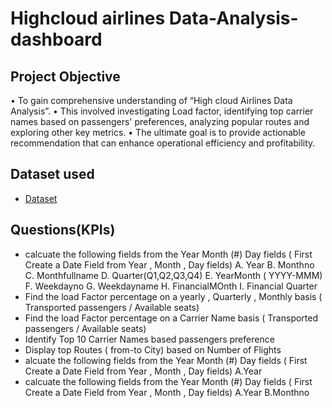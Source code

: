 # Highcloud airlines Data-Analysis-dashboard
## Project Objective
•	To gain comprehensive understanding of “High cloud Airlines Data Analysis”.
•	This involved investigating Load factor, identifying top carrier names based on passengers' preferences, analyzing popular routes and exploring other key metrics.
•	The ultimate goal is to provide actionable recommendation that can enhance operational efficiency and profitability.

## Dataset used
- <a href="https://github.com/ANSHIKA284/Data-Analysis-dashboard/blob/main/Maindata_file%201.xlsb">Dataset</a>

## Questions(KPIs)
- calcuate the following fields from the Year Month (#) Day  fields ( First Create a Date Field from Year , Month , Day fields)
   A. Year
   B. Monthno
   C. Monthfullname
   D. Quarter(Q1,Q2,Q3,Q4)
   E. YearMonth ( YYYY-MMM)
   F. Weekdayno
   G. Weekdayname
   H. FinancialMOnth
   I. Financial Quarter
-  Find the load Factor percentage on a yearly , Quarterly , Monthly basis ( Transported passengers / Available seats)
-  Find the load Factor percentage on a Carrier Name basis ( Transported passengers / Available seats)
-  Identify Top 10 Carrier Names based passengers preference 
-  Display top Routes ( from-to City) based on Number of Flights 
-  alcuate the following fields from the Year Month (#) Day  fields ( First Create a Date Field from Year , Month , Day fields)
   A.Year
-  calcuate the following fields from the Year Month (#) Day  fields ( First Create a Date Field from Year , Month , Day fields)
   A.Year
   B.Monthno


